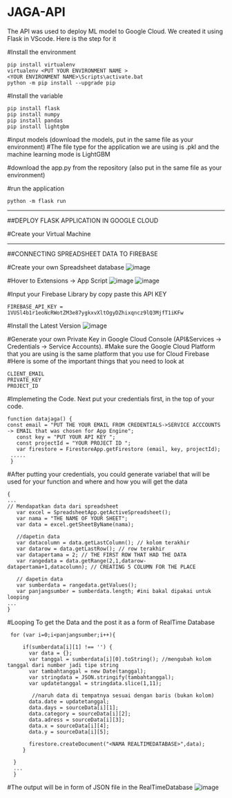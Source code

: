 # JAGA-API
The API was used to deploy ML model to Google Cloud. We created it using Flask in VScode. Here is the step for it 

#Install the environment
```
pip install virtualenv
virtualenv <PUT YOUR ENVIRONMENT NAME >
<YOUR ENVIRONMENT NAME>\Scripts\activate.bat
python -m pip install --upgrade pip
```

#Install the variable
```
pip install flask
pip install numpy 
pip install pandas 
pip install lightgbm
```

#input models (download the models, put in the same file as your environment) 
#The file type for the application we are using is .pkl and the machine learning mode is LightGBM

#download the app.py from the repository (also put in the same file as your environment) 

#run the application 
```
python -m flask run
```
-----------------------------------------------------------------------------------------------------------------------------------
##DEPLOY FLASK APPLICATION IN GOOGLE CLOUD 

#Create your Virtual Machine 


-----------------------------------------------------------------------------------------------------------------------------------
##CONNECTING SPREADSHEET DATA TO FIREBASE 

#Create your own Spreadsheet database 
![image](https://user-images.githubusercontent.com/99376250/173258025-ee6bf1bd-83ad-4079-980c-8143f7dc99c8.png)

#Hover to Extensions -> App Script 
![image](https://user-images.githubusercontent.com/99376250/173258064-9db7f4c9-1ae7-4cec-8e8f-69a9f244b79d.png)
![image](https://user-images.githubusercontent.com/99376250/173258081-52e93ea6-60f3-4571-92f4-5d9491326f93.png)

#Input your Firebase Library by copy paste this API KEY 
```
FIREBASE_API_KEY = 1VUSl4b1r1eoNcRWotZM3e87ygkxvXltOgyDZhixqncz9lQ3MjfT1iKFw
```
#Install the Latest Version 
![image](https://user-images.githubusercontent.com/99376250/173258200-94a5c0fa-4db9-41b2-b506-a92dc33d92c3.png)

#Generate your own Private Key in Google Cloud Console (API&Services -> Credentials -> Service Accounts). 
#Make sure the Google Cloud Platform that you are using is the same platform that you use for Cloud Firebase
#Here is some of the important things that you need to look at 
```
CLIENT_EMAIL
PRIVATE_KEY
PROJECT_ID
```
#Implemeting the Code. Next put your credentials first, in the top of your code. 
```
function datajaga() {
const email = "PUT THE YOUR EMAIL FROM CREDENTIALS->SERVICE ACCCOUNTS -> EMAIL that was chosen for App Engine";
   const key = "PUT YOUR API KEY ";
   const projectId = "YOUR PROJECT ID ";
   var firestore = FirestoreApp.getFirestore (email, key, projectId);
 .....
 }
```
#After putting your credentials, you could generate variabel that will be used for your function and where and how you will get the data 
```
{
...
// Mendapatkan data dari spreadsheet 
   var excel = SpreadsheetApp.getActiveSpreadsheet();
   var nama = "THE NAME OF YOUR SHEET"; 
   var data = excel.getSheetByName(nama); 

   //dapetin data
   var datacolumn = data.getLastColumn(); // kolom terakhir
   var datarow = data.getLastRow(); // row terakhir
   var datapertama = 2; // THE FIRST ROW THAT HAD THE DATA
   var rangedata = data.getRange(2,1,datarow-datapertama+1,datacolumn); // CREATING 5 COLUMN FOR THE PLACE

   // dapetin data 
   var sumberdata = rangedata.getValues();
   var panjangsumber = sumberdata.length; #ini bakal dipakai untuk looping 
...
}
```
#Looping To get the Data and the post it as a form of RealTime Database
```
 for (var i=0;i<panjangsumber;i++){

     if(sumberdata[i][1] !== '') {
       var data = {};
       var tanggal = sumberdata[i][0].toString(); //mengubah kolom tanggal dari number jadi tipe string
       var tambahtanggal = new Date(tanggal);
       var stringdata = JSON.stringify(tambahtanggal);
       var updatetanggal = stringdata.slice(1,11);
       
        //naruh data di tempatnya sesuai dengan baris (bukan kolom)
       data.date = updatetanggal;
       data.days = sourceData[i][1];
       data.category = sourceData[i][2];
       data.adress = sourceData[i][3];
       data.x = sourceData[i][4];
       data.y = sourceData[i][5];
    
       firestore.createDocument("<NAMA REALTIMEDATABASE>",data);
     }
    
  }
  ...
  }
```

#The output will be in form of JSON file in the RealTimeDatabase
![image](https://user-images.githubusercontent.com/99376250/173258782-864e5205-007e-4bcb-bbfb-2eaac64ea3db.png)
